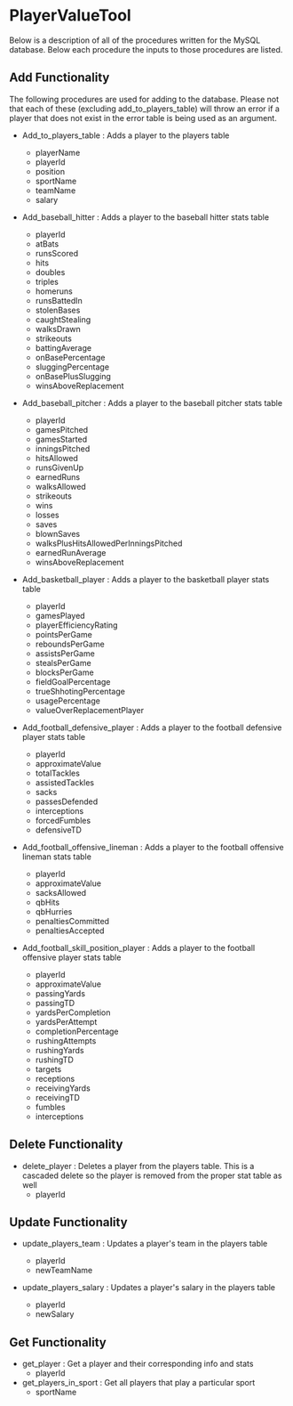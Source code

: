 # PlayerValueTool

Below is a description of all of the procedures written for the MySQL database. Below each procedure the inputs to those procedures are listed.

Add Functionality
-----------------

The following procedures are used for adding to the database. Please not that each of these (excluding add_to_players_table) will throw an error if a player that does not exist in the error table is being used as an argument.

- Add_to_players_table : Adds a player to the players table
  - playerName
  - playerId
  - position
  - sportName
  - teamName
  - salary

- Add_baseball_hitter : Adds a player to the baseball hitter stats table
  - playerId
  - atBats
  - runsScored
  - hits
  - doubles
  - triples
  - homeruns
  - runsBattedIn
  - stolenBases
  - caughtStealing
  - walksDrawn
  - strikeouts
  - battingAverage
  - onBasePercentage
  - sluggingPercentage
  - onBasePlusSlugging
  - winsAboveReplacement

- Add_baseball_pitcher : Adds a player to the baseball pitcher stats table
  - playerId
  - gamesPitched
  - gamesStarted
  - inningsPitched
  - hitsAllowed
  - runsGivenUp
  - earnedRuns
  - walksAllowed
  - strikeouts
  - wins
  - losses
  - saves
  - blownSaves
  - walksPlusHitsAllowedPerInningsPitched
  - earnedRunAverage
  - winsAboveReplacement

- Add_basketball_player : Adds a player to the basketball player stats table
  - playerId
  - gamesPlayed
  - playerEfficiencyRating
  - pointsPerGame
  - reboundsPerGame
  - assistsPerGame
  - stealsPerGame
  - blocksPerGame
  - fieldGoalPercentage
  - trueShhotingPercentage
  - usagePercentage
  - valueOverReplacementPlayer

- Add_football_defensive_player :  Adds a player to the football defensive player stats table
  - playerId
  - approximateValue
  - totalTackles
  - assistedTackles
  - sacks
  - passesDefended
  - interceptions
  - forcedFumbles
  - defensiveTD

- Add_football_offensive_lineman : Adds a player to the football offensive lineman stats table
  - playerId
  - approximateValue
  - sacksAllowed
  - qbHits
  - qbHurries
  - penaltiesCommitted
  - penaltiesAccepted

- Add_football_skill_position_player : Adds a player to the football offensive player stats table
  - playerId
  - approximateValue
  - passingYards
  - passingTD
  - yardsPerCompletion
  - yardsPerAttempt
  - completionPercentage
  - rushingAttempts
  - rushingYards
  - rushingTD
  - targets
  - receptions
  - receivingYards
  - receivingTD
  - fumbles
  - interceptions
  
Delete Functionality
--------------------

- delete_player : Deletes a player from the players table. This is a cascaded delete so the player is removed from the proper stat table as well
  - playerId
  
Update Functionality
--------------------

- update_players_team : Updates a player's team in the players table
  - playerId
  - newTeamName

- update_players_salary : Updates a player's salary in the players table
  - playerId
  - newSalary

Get Functionality
-----------------

- get_player : Get a player and their corresponding info and stats
  - playerId
- get_players_in_sport : Get all players that play a particular sport
  - sportName
